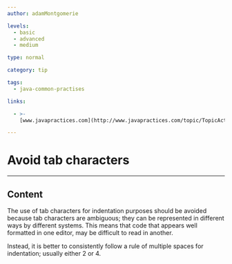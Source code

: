 ```yaml
---
author: adamMontgomerie

levels:
  - basic
  - advanced
  - medium

type: normal

category: tip

tags:
  - java-common-practises

links:

  - >-
    [www.javapractices.com](http://www.javapractices.com/topic/TopicAction.do?Id=244){website}

---
```

# Avoid tab characters

---
## Content

The use of tab characters for indentation purposes should be avoided because tab characters are ambiguous; they can be represented in different ways by different systems. This means that code that appears well formatted in one editor, may be difficult to read in another.

Instead, it is better to consistently follow a rule of multiple spaces for indentation; usually either 2 or 4.
 
